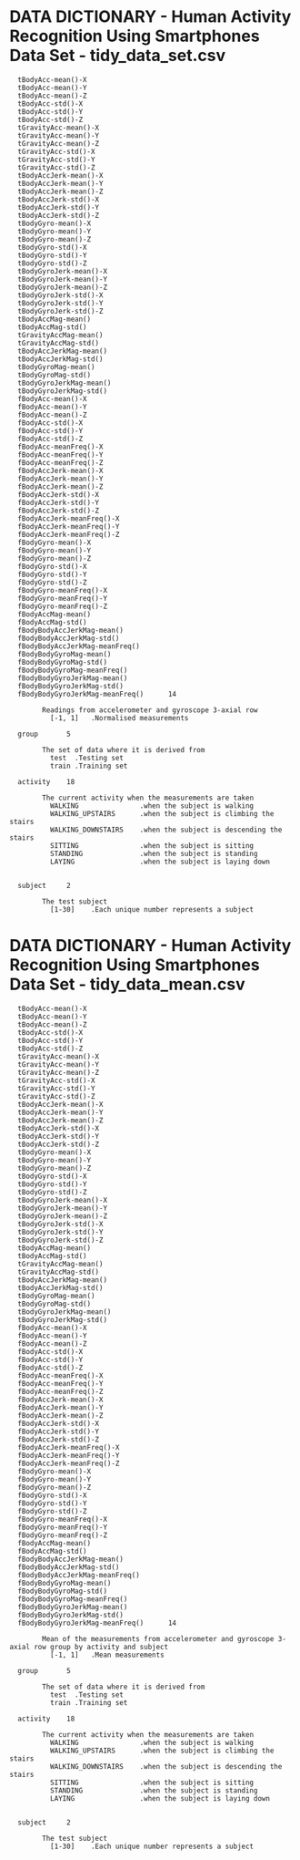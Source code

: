 # DATA DICTIONARY - Human Activity Recognition Using Smartphones Data Set - tidy_data_set.csv

      tBodyAcc-mean()-X	
      tBodyAcc-mean()-Y	
      tBodyAcc-mean()-Z	
      tBodyAcc-std()-X	
      tBodyAcc-std()-Y	
      tBodyAcc-std()-Z	
      tGravityAcc-mean()-X	
      tGravityAcc-mean()-Y	
      tGravityAcc-mean()-Z	
      tGravityAcc-std()-X	
      tGravityAcc-std()-Y	
      tGravityAcc-std()-Z	
      tBodyAccJerk-mean()-X	
      tBodyAccJerk-mean()-Y	
      tBodyAccJerk-mean()-Z	
      tBodyAccJerk-std()-X	
      tBodyAccJerk-std()-Y	
      tBodyAccJerk-std()-Z	
      tBodyGyro-mean()-X	
      tBodyGyro-mean()-Y	
      tBodyGyro-mean()-Z	
      tBodyGyro-std()-X	
      tBodyGyro-std()-Y	
      tBodyGyro-std()-Z	
      tBodyGyroJerk-mean()-X	
      tBodyGyroJerk-mean()-Y	
      tBodyGyroJerk-mean()-Z	
      tBodyGyroJerk-std()-X	
      tBodyGyroJerk-std()-Y	
      tBodyGyroJerk-std()-Z	
      tBodyAccMag-mean()	
      tBodyAccMag-std()	
      tGravityAccMag-mean()	
      tGravityAccMag-std()	
      tBodyAccJerkMag-mean()	
      tBodyAccJerkMag-std()	
      tBodyGyroMag-mean()	
      tBodyGyroMag-std()	
      tBodyGyroJerkMag-mean()	
      tBodyGyroJerkMag-std()	
      fBodyAcc-mean()-X	
      fBodyAcc-mean()-Y	
      fBodyAcc-mean()-Z	
      fBodyAcc-std()-X	
      fBodyAcc-std()-Y	
      fBodyAcc-std()-Z	
      fBodyAcc-meanFreq()-X	
      fBodyAcc-meanFreq()-Y	
      fBodyAcc-meanFreq()-Z	
      fBodyAccJerk-mean()-X	
      fBodyAccJerk-mean()-Y	
      fBodyAccJerk-mean()-Z	
      fBodyAccJerk-std()-X	
      fBodyAccJerk-std()-Y	
      fBodyAccJerk-std()-Z	
      fBodyAccJerk-meanFreq()-X	
      fBodyAccJerk-meanFreq()-Y	
      fBodyAccJerk-meanFreq()-Z	
      fBodyGyro-mean()-X	
      fBodyGyro-mean()-Y	
      fBodyGyro-mean()-Z	
      fBodyGyro-std()-X	
      fBodyGyro-std()-Y	
      fBodyGyro-std()-Z	
      fBodyGyro-meanFreq()-X	
      fBodyGyro-meanFreq()-Y	
      fBodyGyro-meanFreq()-Z	
      fBodyAccMag-mean()	
      fBodyAccMag-std()	
      fBodyBodyAccJerkMag-mean()	
      fBodyBodyAccJerkMag-std()	
      fBodyBodyAccJerkMag-meanFreq()	
      fBodyBodyGyroMag-mean()	
      fBodyBodyGyroMag-std()	
      fBodyBodyGyroMag-meanFreq()	
      fBodyBodyGyroJerkMag-mean()	
      fBodyBodyGyroJerkMag-std()	
      fBodyBodyGyroJerkMag-meanFreq()      14
      
            Readings from accelerometer and gyroscope 3-axial row
              [-1, 1]   .Normalised measurements

      group       5

            The set of data where it is derived from
              test  .Testing set
              train .Training set

      activity    18

            The current activity when the measurements are taken
              WALKING               .when the subject is walking
              WALKING_UPSTAIRS      .when the subject is climbing the stairs
              WALKING_DOWNSTAIRS    .when the subject is descending the stairs
              SITTING               .when the subject is sitting
              STANDING              .when the subject is standing
              LAYING                .when the subject is laying down
        

      subject     2

            The test subject
              [1-30]    .Each unique number represents a subject   

# DATA DICTIONARY - Human Activity Recognition Using Smartphones Data Set - tidy_data_mean.csv

      tBodyAcc-mean()-X	
      tBodyAcc-mean()-Y	
      tBodyAcc-mean()-Z	
      tBodyAcc-std()-X	
      tBodyAcc-std()-Y	
      tBodyAcc-std()-Z	
      tGravityAcc-mean()-X	
      tGravityAcc-mean()-Y	
      tGravityAcc-mean()-Z	
      tGravityAcc-std()-X	
      tGravityAcc-std()-Y	
      tGravityAcc-std()-Z	
      tBodyAccJerk-mean()-X	
      tBodyAccJerk-mean()-Y	
      tBodyAccJerk-mean()-Z	
      tBodyAccJerk-std()-X	
      tBodyAccJerk-std()-Y	
      tBodyAccJerk-std()-Z	
      tBodyGyro-mean()-X	
      tBodyGyro-mean()-Y	
      tBodyGyro-mean()-Z	
      tBodyGyro-std()-X	
      tBodyGyro-std()-Y	
      tBodyGyro-std()-Z	
      tBodyGyroJerk-mean()-X	
      tBodyGyroJerk-mean()-Y	
      tBodyGyroJerk-mean()-Z	
      tBodyGyroJerk-std()-X	
      tBodyGyroJerk-std()-Y	
      tBodyGyroJerk-std()-Z	
      tBodyAccMag-mean()	
      tBodyAccMag-std()	
      tGravityAccMag-mean()	
      tGravityAccMag-std()	
      tBodyAccJerkMag-mean()	
      tBodyAccJerkMag-std()	
      tBodyGyroMag-mean()	
      tBodyGyroMag-std()	
      tBodyGyroJerkMag-mean()	
      tBodyGyroJerkMag-std()	
      fBodyAcc-mean()-X	
      fBodyAcc-mean()-Y	
      fBodyAcc-mean()-Z	
      fBodyAcc-std()-X	
      fBodyAcc-std()-Y	
      fBodyAcc-std()-Z	
      fBodyAcc-meanFreq()-X	
      fBodyAcc-meanFreq()-Y	
      fBodyAcc-meanFreq()-Z	
      fBodyAccJerk-mean()-X	
      fBodyAccJerk-mean()-Y	
      fBodyAccJerk-mean()-Z	
      fBodyAccJerk-std()-X	
      fBodyAccJerk-std()-Y	
      fBodyAccJerk-std()-Z	
      fBodyAccJerk-meanFreq()-X	
      fBodyAccJerk-meanFreq()-Y	
      fBodyAccJerk-meanFreq()-Z	
      fBodyGyro-mean()-X	
      fBodyGyro-mean()-Y	
      fBodyGyro-mean()-Z	
      fBodyGyro-std()-X	
      fBodyGyro-std()-Y	
      fBodyGyro-std()-Z	
      fBodyGyro-meanFreq()-X	
      fBodyGyro-meanFreq()-Y	
      fBodyGyro-meanFreq()-Z	
      fBodyAccMag-mean()	
      fBodyAccMag-std()	
      fBodyBodyAccJerkMag-mean()	
      fBodyBodyAccJerkMag-std()	
      fBodyBodyAccJerkMag-meanFreq()	
      fBodyBodyGyroMag-mean()	
      fBodyBodyGyroMag-std()	
      fBodyBodyGyroMag-meanFreq()	
      fBodyBodyGyroJerkMag-mean()	
      fBodyBodyGyroJerkMag-std()	
      fBodyBodyGyroJerkMag-meanFreq()      14
      
            Mean of the measurements from accelerometer and gyroscope 3-axial row group by activity and subject
              [-1, 1]   .Mean measurements

      group       5

            The set of data where it is derived from
              test  .Testing set
              train .Training set

      activity    18

            The current activity when the measurements are taken
              WALKING               .when the subject is walking
              WALKING_UPSTAIRS      .when the subject is climbing the stairs
              WALKING_DOWNSTAIRS    .when the subject is descending the stairs
              SITTING               .when the subject is sitting
              STANDING              .when the subject is standing
              LAYING                .when the subject is laying down
        

      subject     2

            The test subject
              [1-30]    .Each unique number represents a subject   
